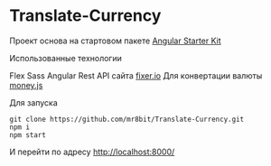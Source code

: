 # Translate-Currency

Проект основа на стартовом пакете [Angular Starter Kit](https://github.com/andreasonny83/angular-starter-kit) 


Использованные технологии
  
  Flex
  Sass
  Angular
  Rest API  сайта  [fixer.io](http://fixer.io/) 
  Для конвертации  валюты [money.js](http://openexchangerates.github.io/money.js/) 


Для запуска 

	git clone https://github.com/mr8bit/Translate-Currency.git
	npm i 
	npm start 
И перейти по адресу [http://localhost:8000/](http://localhost:8000/) 
